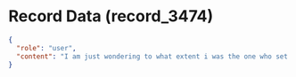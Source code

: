 # Record Data (record_3474)

```json
{
  "role": "user",
  "content": "I am just wondering to what extent i was the one who set things in motion.. \n"
}
```
